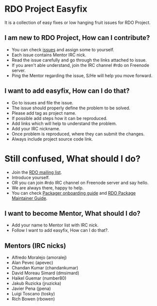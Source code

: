 # RDO Project Easyfix
It is a collection of easy fixes or low hanging fruit issues for RDO Project.

## I am new to RDO Project, How can I contribute?
* You can check [issues](https://github.com/redhat-openstack/easyfix/issues) and assign some to yourself.
* Each issue contains Mentor IRC nick.
* Read the issue carefully and go through the links attached to issue.
* If you aren't able understand, join the IRC channel #rdo on Freenode server.
* Ping the Mentor regarding the issue, S/He will help you move forward.

## I want to add easyfix, How can I do that?
* Go to issues and file the issue.
* The issue should properly define the problem to be solved.
* Please add tag as project name.
* If possible add steps how it can be reproduced.
* Add links which will help to understand the problem.
* Add your IRC nickname.
* Once problem is reproduced, where they can submit the changes.
* Always include project source code link.

Still confused, What should I do?
=================================
* Join the [RDO mailing list](https://www.redhat.com/mailman/listinfo/rdo-list).
* Introduce yourself.
* OR you can join #rdo IRC channel on Freenode server and say hello.
* We are always there, happy to help.
* You can check [Packager onboarding guide](https://www.rdoproject.org/documentation/onboarding) and [RDO Package Maintainer Guide](https://www.rdoproject.org/documentation/rdo-packaging).

## I want to become Mentor, What should I do?
* Add your name to Mentor list with IRC nick.
* Follow I want to add easyfix, How can I do that?.

## Mentors (IRC nicks)
* Alfredo Moralejo (amoralej)
* Alan Pevec (apevec)
* Chandan Kumar (chandankumar)
* David Moreau Simard (dmsimard)
* Haikel Guemar (number80)
* Jakub Ruzicka (jruzicka)
* Javier Pena (jpena)
* Luigi Toscano (tosky)
* Rich Bowen (rbowen)
